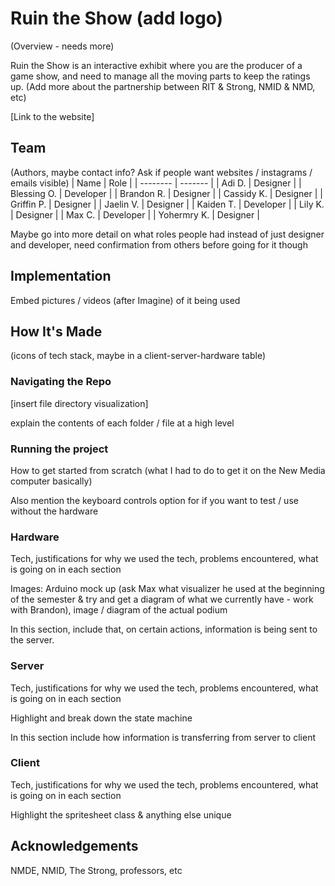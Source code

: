 # Ruin the Show (add logo)
(Overview - needs more)

Ruin the Show is an interactive exhibit where you are the producer of a game show, and need to manage all the moving parts to keep the ratings up. (Add more about the partnership between RIT & Strong, NMID & NMD, etc)

[Link to the website]

## Team
(Authors, maybe contact info? Ask if people want websites / instagrams / emails visible)
| Name          | Role      |
| --------      | -------   |
| Adi D.        | Designer  |
| Blessing O.   | Developer |
| Brandon R.    | Designer  |
| Cassidy K.    | Designer  |
| Griffin P.    | Designer  |
| Jaelin V.     | Designer  |
| Kaiden T.     | Developer |
| Lily K.       | Designer  |
| Max C.        | Developer |
| Yohermry K.   | Designer  |

Maybe go into more detail on what roles people had instead of just designer and developer, need confirmation from others before going for it though 

## Implementation
Embed pictures / videos (after Imagine) of it being used

## How It's Made
(icons of tech stack, maybe in a client-server-hardware table)

### Navigating the Repo 
[insert file directory visualization]

explain the contents of each folder / file at a high level 

### Running the project
How to get started from scratch (what I had to do to get it on the New Media computer basically)

Also mention the keyboard controls option for if you want to test / use without the hardware

### Hardware
Tech, justifications for why we used the tech, problems encountered, what is going on in each section 

Images: Arduino mock up (ask Max what visualizer he used at the beginning of the semester & try and get a diagram of what we currently have - work with Brandon), image / diagram of the actual podium 

In this section, include that, on certain actions, information is being sent to the server. 

### Server
Tech, justifications for why we used the tech, problems encountered, what is going on in each section 

Highlight and break down the state machine 

In this section include how information is transferring from server to client 

### Client
Tech, justifications for why we used the tech, problems encountered, what is going on in each section 

Highlight the spritesheet class & anything else unique

## Acknowledgements 
NMDE, NMID, The Strong, professors, etc 
